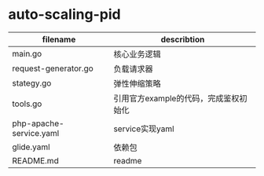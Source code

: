 # auto-scaling-pid


filename | describtion
-|-
main.go | 核心业务逻辑
request-generator.go | 负载请求器
stategy.go | 弹性伸缩策略
tools.go | 引用官方example的代码，完成鉴权初始化
php-apache-service.yaml | service实现yaml
glide.yaml | 依赖包
README.md | readme